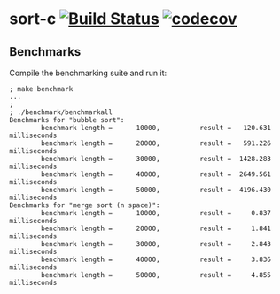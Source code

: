 # sort-c [![Build Status](https://travis-ci.org/alcortesm/sort-c.svg?branch=master)](https://travis-ci.org/alcortesm/sort-c) [![codecov](https://codecov.io/gh/alcortesm/sort-c/branch/master/graph/badge.svg)](https://codecov.io/gh/alcortesm/sort-c)

## Benchmarks

Compile the benchmarking suite and run it:

```
; make benchmark
...
;
; ./benchmark/benchmarkall
Benchmarks for "bubble sort":
        benchmark length =      10000,          result =   120.631 milliseconds
        benchmark length =      20000,          result =   591.226 milliseconds
        benchmark length =      30000,          result =  1428.283 milliseconds
        benchmark length =      40000,          result =  2649.561 milliseconds
        benchmark length =      50000,          result =  4196.430 milliseconds
Benchmarks for "merge sort (n space)":
        benchmark length =      10000,          result =     0.837 milliseconds
        benchmark length =      20000,          result =     1.841 milliseconds
        benchmark length =      30000,          result =     2.843 milliseconds
        benchmark length =      40000,          result =     3.836 milliseconds
        benchmark length =      50000,          result =     4.855 milliseconds
```

